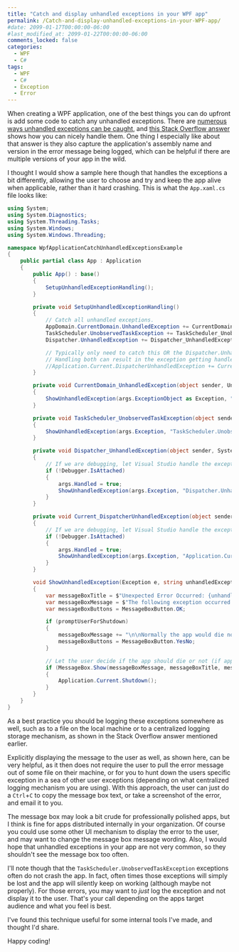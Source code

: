 ```yaml
---
title: "Catch and display unhandled exceptions in your WPF app"
permalink: /Catch-and-display-unhandled-exceptions-in-your-WPF-app/
#date: 2099-01-17T00:00:00-06:00
#last_modified_at: 2099-01-22T00:00:00-06:00
comments_locked: false
categories:
  - WPF
  - C#
tags:
  - WPF
  - C#
  - Exception
  - Error
---
```


When creating a WPF application, one of the best things you can do upfront is add some code to catch any unhandled exceptions.
There are [numerous ways unhandled exceptions can be caught](https://stackoverflow.com/a/1472562/602585), and [this Stack Overflow answer](https://stackoverflow.com/a/46804709/602585) shows how you can nicely handle them.
One thing I especially like about that answer is they also capture the application's assembly name and version in the error message being logged, which can be helpful if there are multiple versions of your app in the wild.

I thought I would show a sample here though that handles the exceptions a bit differently, allowing the user to choose and try and keep the app alive when applicable, rather than it hard crashing.
This is what the `App.xaml.cs` file looks like:

```csharp
using System;
using System.Diagnostics;
using System.Threading.Tasks;
using System.Windows;
using System.Windows.Threading;

namespace WpfApplicationCatchUnhandledExceptionsExample
{
    public partial class App : Application
    {
        public App() : base()
        {
            SetupUnhandledExceptionHandling();
        }

        private void SetupUnhandledExceptionHandling()
        {
            // Catch all unhandled exceptions.
            AppDomain.CurrentDomain.UnhandledException += CurrentDomain_UnhandledException; // Caught from all threads in the AppDomain.
            TaskScheduler.UnobservedTaskException += TaskScheduler_UnobservedTaskException; // Caught from each AppDomain that uses a task scheduler for async operations.
            Dispatcher.UnhandledException += Dispatcher_UnhandledException; // Caught from a single specific UI dispatcher thread.

            // Typically only need to catch this OR the Dispatcher.UnhandledException.
            // Handling both can result in the exception getting handled twice.
            //Application.Current.DispatcherUnhandledException += Current_DispatcherUnhandledException;   // Caught from the main UI dispatcher thread.
        }

        private void CurrentDomain_UnhandledException(object sender, UnhandledExceptionEventArgs args)
        {
            ShowUnhandledException(args.ExceptionObject as Exception, "AppDomain.CurrentDomain.UnhandledException", false);
        }

        private void TaskScheduler_UnobservedTaskException(object sender, UnobservedTaskExceptionEventArgs args)
        {
            ShowUnhandledException(args.Exception, "TaskScheduler.UnobservedTaskException", false);
        }

        private void Dispatcher_UnhandledException(object sender, System.Windows.Threading.DispatcherUnhandledExceptionEventArgs args)
        {
            // If we are debugging, let Visual Studio handle the exception and take us to the code that threw it.
            if (!Debugger.IsAttached)
            {
                args.Handled = true;
                ShowUnhandledException(args.Exception, "Dispatcher.UnhandledException", true);
            }
        }

        private void Current_DispatcherUnhandledException(object sender, DispatcherUnhandledExceptionEventArgs args)
        {
            // If we are debugging, let Visual Studio handle the exception and take us to the code that threw it.
            if (!Debugger.IsAttached)
            {
                args.Handled = true;
                ShowUnhandledException(args.Exception, "Application.Current.DispatcherUnhandledException", true);
            }
        }

        void ShowUnhandledException(Exception e, string unhandledExceptionType, bool promptUserForShutdown)
        {
            var messageBoxTitle = $"Unexpected Error Occurred: {unhandledExceptionType}";
            var messageBoxMessage = $"The following exception occurred:\n\n{e}";
            var messageBoxButtons = MessageBoxButton.OK;

            if (promptUserForShutdown)
            {
                messageBoxMessage += "\n\nNormally the app would die now. Should we let it die?";
                messageBoxButtons = MessageBoxButton.YesNo;
            }

            // Let the user decide if the app should die or not (if applicable).
            if (MessageBox.Show(messageBoxMessage, messageBoxTitle, messageBoxButtons) == MessageBoxResult.Yes)
            {
                Application.Current.Shutdown();
            }
        }
    }
}
```

As a best practice you should be logging these exceptions somewhere as well, such as to a file on the local machine or to a centralized logging storage mechanism, as shown in the Stack Overflow answer mentioned earlier.

Explicitly displaying the message to the user as well, as shown here, can be very helpful, as it then does not require the user to pull the error message out of some file on their machine, or for you to hunt down the users specific exception in a sea of other user exceptions (depending on what centralized logging mechanism you are using).
With this approach, the user can just do a `Ctrl`+`C` to copy the message box text, or take a screenshot of the error, and email it to you.

The message box may look a bit crude for professionally polished apps, but I think is fine for apps distributed internally in your organization.
Of course you could use some other UI mechanism to display the error to the user, and may want to change the message box message wording.
Also, I would hope that unhandled exceptions in your app are not very common, so they shouldn't see the message box too often.

I'll note though that the `TaskScheduler.UnobservedTaskException` exceptions often do not crash the app.
In fact, often times those exceptions will simply be lost and the app will silently keep on working (although maybe not properly).
For those errors, you may want to _just_ log the exception and not display it to the user.
That's your call depending on the apps target audience and what you feel is best.

I've found this technique useful for some internal tools I've made, and thought I'd share.

Happy coding!

